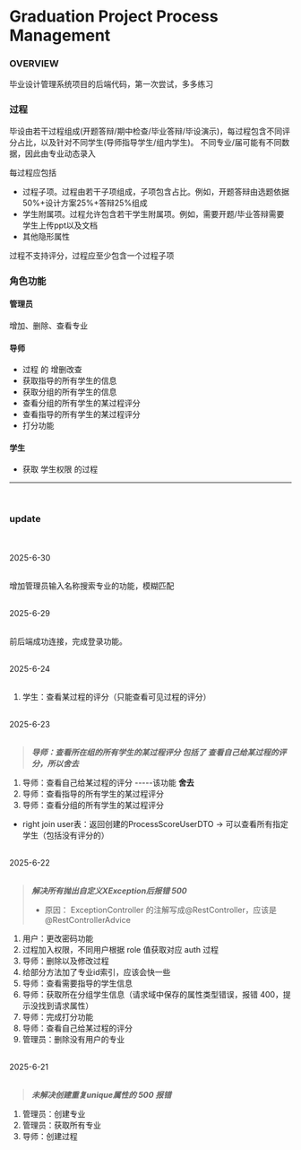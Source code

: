 # Graduation Project Process Management

### OVERVIEW

 毕业设计管理系统项目的后端代码，第一次尝试，多多练习

### 过程

毕设由若干过程组成(开题答辩/期中检查/毕业答辩/毕设演示)，每过程包含不同评分占比，以及针对不同学生(导师指导学生/组内学生)。 不同专业/届可能有不同数据，因此由专业动态录入

每过程应包括

 - 过程子项。过程由若干子项组成，子项包含占比。例如，开题答辩由选题依据50%+设计方案25%+答辩25%组成
 - 学生附属项。过程允许包含若干学生附属项。例如，需要开题/毕业答辩需要学生上传ppt以及文档
 - 其他隐形属性

过程不支持评分，过程应至少包含一个过程子项

### 角色功能

#### 管理员

 增加、删除、查看专业

#### 导师

 - 过程 的 增删改查
 - 获取指导的所有学生的信息
 - 获取分组的所有学生的信息
 - 查看分组的所有学生的某过程评分
 - 查看指导的所有学生的某过程评分
 - 打分功能

#### 学生

 - 获取 学生权限 的过程

<hr/>
<br/>

### update
<br/>

<br/>
2025-6-30
<br/>
<br/>

增加管理员输入名称搜索专业的功能，模糊匹配

<br/>
2025-6-29
<br/>
<br/>

前后端成功连接，完成登录功能。

<br/>
2025-6-24
<br/>
<br/>

1. 学生：查看某过程的评分（只能查看可见过程的评分）


<br/>
2025-6-23
<br/>
<br/>

> ***导师：查看所在组的所有学生的某过程评分 包括了 查看自己给某过程的评分，所以舍去***

1. 导师：查看自己给某过程的评分 -----该功能 **舍去**
2. 导师：查看指导的所有学生的某过程评分
3. 导师：查看分组的所有学生的某过程评分
 
- right join user表：返回创建的ProcessScoreUserDTO -> 可以查看所有指定学生（包括没有评分的）




<br/>
2025-6-22
<br/>
<br/>

> ***解决所有抛出自定义XException后报错 500***
> - 原因： ExceptionController 的注解写成@RestController，应该是@RestControllerAdvice

1. 用户：更改密码功能
2. 过程加入权限，不同用户根据 role 值获取对应 auth 过程
3. 导师：删除以及修改过程
4. 给部分方法加了专业id索引，应该会快一些
5. 导师：查看需要指导的学生信息
6. 导师：获取所在分组学生信息（请求域中保存的属性类型错误，报错 400，提示没找到请求属性）
7. 导师：完成打分功能
8. 导师：查看自己给某过程的评分
9. 管理员：删除没有用户的专业

<br/>
2025-6-21
<br/>
<br/>

> ***未解决创建重复unique属性的 500 报错***

1. 管理员：创建专业
2. 管理员：获取所有专业
3. 导师：创建过程